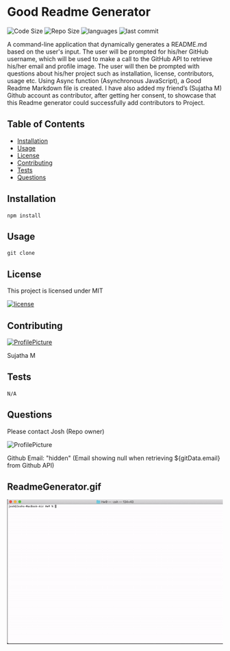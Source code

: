 
# Good Readme Generator
![Code Size](https://img.shields.io/github/languages/code-size/joshb4u/Hw9)
![Repo Size](https://img.shields.io/github/repo-size/joshb4u/Hw9)
![languages](https://img.shields.io/github/languages/top/joshb4u/Hw9)
![last commit](https://img.shields.io/github/last-commit/joshb4u/Hw9)


 A command-line application that dynamically generates a README.md based on the user's input. The user will be prompted for his/her GitHub username, which will be used to make a call to the GitHub API to retrieve his/her email and profile image. The user will then be prompted with questions about his/her project such as installation, license, contributors, usage etc. Using Async function (Asynchronous JavaScript), a Good Readme Markdown file is created.  I have also added my friend’s (Sujatha M) Github account as contributor, after getting her consent, to showcase that this Readme generator could successfully add contributors to Project.

## Table of Contents
* [Installation](#Installation)
* [Usage](#Usage)
* [License](#License)
* [Contributing](#Contributing)
* [Tests](#Tests)
* [Questions](#Questions)


## Installation
```
npm install
```


## Usage
```
git clone
```


## License
This project is licensed under MIT 

[![license](https://img.shields.io/npm/l/license)](https://opensource.org/licenses/MIT)


## Contributing

[![ProfilePicture](https://avatars0.githubusercontent.com/u/59231894?v=4)](https://github.com/sujatha-m)

Sujatha M


## Tests
```
N/A
```


## Questions

 Please contact Josh (Repo owner)


![ProfilePicture](https://avatars2.githubusercontent.com/u/59143348?v=4)

Github Email: "hidden" (Email showing null when retrieving ${gitData.email} from Github API)


## ReadmeGenerator.gif

![Readme Generator.gif](https://github.com/joshb4u/Hw9/blob/master/Assets/Readme%20Generator.gif)
